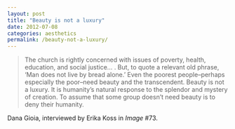 ```yaml
---
layout: post
title: "Beauty is not a luxury"
date: 2012-07-08
categories: aesthetics
permalink: /beauty-not-a-luxury/
---
```


> The church is rightly concerned with issues of poverty, health, education, and social justice… . But, to quote a relevant old phrase, ‘Man does not live by bread alone.’ Even the poorest people–perhaps especially the poor–need beauty and the transcendent. Beauty is not a luxury. It is humanity’s natural response to the splendor and mystery of creation. To assume that some group doesn’t need beauty is to deny their humanity.

Dana Gioia, interviewed by Erika Koss in *Image* #73.